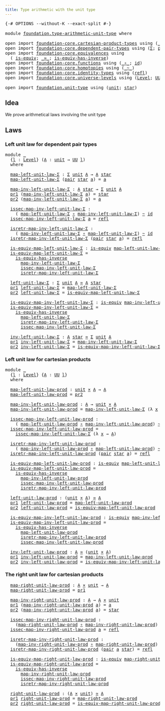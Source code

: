 ```yaml
---
title: Type arithmetic with the unit type
---
```


<pre class="Agda"><a id="60" class="Symbol">{-#</a> <a id="64" class="Keyword">OPTIONS</a> <a id="72" class="Pragma">--without-K</a> <a id="84" class="Pragma">--exact-split</a> <a id="98" class="Symbol">#-}</a>

<a id="103" class="Keyword">module</a> <a id="110" href="foundation.type-arithmetic-unit-type.html" class="Module">foundation.type-arithmetic-unit-type</a> <a id="147" class="Keyword">where</a>

<a id="154" class="Keyword">open</a> <a id="159" class="Keyword">import</a> <a id="166" href="foundation-core.cartesian-product-types.html" class="Module">foundation-core.cartesian-product-types</a> <a id="206" class="Keyword">using</a> <a id="212" class="Symbol">(</a><a id="213" href="foundation-core.cartesian-product-types.html#590" class="Function Operator">_×_</a><a id="216" class="Symbol">)</a>
<a id="218" class="Keyword">open</a> <a id="223" class="Keyword">import</a> <a id="230" href="foundation-core.dependent-pair-types.html" class="Module">foundation-core.dependent-pair-types</a> <a id="267" class="Keyword">using</a> <a id="273" class="Symbol">(</a><a id="274" href="foundation-core.dependent-pair-types.html#515" class="Record">Σ</a><a id="275" class="Symbol">;</a> <a id="277" href="foundation-core.dependent-pair-types.html#588" class="InductiveConstructor">pair</a><a id="281" class="Symbol">;</a> <a id="283" href="foundation-core.dependent-pair-types.html#605" class="Field">pr1</a><a id="286" class="Symbol">;</a> <a id="288" href="foundation-core.dependent-pair-types.html#617" class="Field">pr2</a><a id="291" class="Symbol">)</a>
<a id="293" class="Keyword">open</a> <a id="298" class="Keyword">import</a> <a id="305" href="foundation-core.equivalences.html" class="Module">foundation-core.equivalences</a> <a id="334" class="Keyword">using</a>
  <a id="342" class="Symbol">(</a> <a id="344" href="foundation-core.equivalences.html#1556" class="Function">is-equiv</a><a id="352" class="Symbol">;</a> <a id="354" href="foundation-core.equivalences.html#1621" class="Function Operator">_≃_</a><a id="357" class="Symbol">;</a> <a id="359" href="foundation-core.equivalences.html#3013" class="Function">is-equiv-has-inverse</a><a id="379" class="Symbol">)</a>
<a id="381" class="Keyword">open</a> <a id="386" class="Keyword">import</a> <a id="393" href="foundation-core.functions.html" class="Module">foundation-core.functions</a> <a id="419" class="Keyword">using</a> <a id="425" class="Symbol">(</a><a id="426" href="foundation-core.functions.html#420" class="Function Operator">_∘_</a><a id="429" class="Symbol">;</a> <a id="431" href="foundation-core.functions.html#322" class="Function">id</a><a id="433" class="Symbol">)</a>
<a id="435" class="Keyword">open</a> <a id="440" class="Keyword">import</a> <a id="447" href="foundation-core.homotopies.html" class="Module">foundation-core.homotopies</a> <a id="474" class="Keyword">using</a> <a id="480" class="Symbol">(</a><a id="481" href="foundation-core.homotopies.html#627" class="Function Operator">_~_</a><a id="484" class="Symbol">)</a>
<a id="486" class="Keyword">open</a> <a id="491" class="Keyword">import</a> <a id="498" href="foundation-core.identity-types.html" class="Module">foundation-core.identity-types</a> <a id="529" class="Keyword">using</a> <a id="535" class="Symbol">(</a><a id="536" href="foundation-core.identity-types.html#1820" class="InductiveConstructor">refl</a><a id="540" class="Symbol">)</a>
<a id="542" class="Keyword">open</a> <a id="547" class="Keyword">import</a> <a id="554" href="foundation-core.universe-levels.html" class="Module">foundation-core.universe-levels</a> <a id="586" class="Keyword">using</a> <a id="592" class="Symbol">(</a><a id="593" href="Agda.Primitive.html#597" class="Postulate">Level</a><a id="598" class="Symbol">;</a> <a id="600" href="foundation-core.universe-levels.html#235" class="Primitive">UU</a><a id="602" class="Symbol">)</a>

<a id="605" class="Keyword">open</a> <a id="610" class="Keyword">import</a> <a id="617" href="foundation.unit-type.html" class="Module">foundation.unit-type</a> <a id="638" class="Keyword">using</a> <a id="644" class="Symbol">(</a><a id="645" href="foundation.unit-type.html#1084" class="Datatype">unit</a><a id="649" class="Symbol">;</a> <a id="651" href="foundation.unit-type.html#1108" class="InductiveConstructor">star</a><a id="655" class="Symbol">)</a>
</pre>
## Idea

We prove arithmetical laws involving the unit type

## Laws

### Left unit law for dependent pair types

<pre class="Agda"><a id="784" class="Keyword">module</a> <a id="791" href="foundation.type-arithmetic-unit-type.html#791" class="Module">_</a>
  <a id="795" class="Symbol">{</a><a id="796" href="foundation.type-arithmetic-unit-type.html#796" class="Bound">l</a> <a id="798" class="Symbol">:</a> <a id="800" href="Agda.Primitive.html#597" class="Postulate">Level</a><a id="805" class="Symbol">}</a> <a id="807" class="Symbol">(</a><a id="808" href="foundation.type-arithmetic-unit-type.html#808" class="Bound">A</a> <a id="810" class="Symbol">:</a> <a id="812" href="foundation.unit-type.html#1084" class="Datatype">unit</a> <a id="817" class="Symbol">→</a> <a id="819" href="foundation-core.universe-levels.html#235" class="Primitive">UU</a> <a id="822" href="foundation.type-arithmetic-unit-type.html#796" class="Bound">l</a><a id="823" class="Symbol">)</a>
  <a id="827" class="Keyword">where</a>

  <a id="836" href="foundation.type-arithmetic-unit-type.html#836" class="Function">map-left-unit-law-Σ</a> <a id="856" class="Symbol">:</a> <a id="858" href="foundation-core.dependent-pair-types.html#515" class="Record">Σ</a> <a id="860" href="foundation.unit-type.html#1084" class="Datatype">unit</a> <a id="865" href="foundation.type-arithmetic-unit-type.html#808" class="Bound">A</a> <a id="867" class="Symbol">→</a> <a id="869" href="foundation.type-arithmetic-unit-type.html#808" class="Bound">A</a> <a id="871" href="foundation.unit-type.html#1108" class="InductiveConstructor">star</a>
  <a id="878" href="foundation.type-arithmetic-unit-type.html#836" class="Function">map-left-unit-law-Σ</a> <a id="898" class="Symbol">(</a><a id="899" href="foundation-core.dependent-pair-types.html#588" class="InductiveConstructor">pair</a> <a id="904" href="foundation.unit-type.html#1108" class="InductiveConstructor">star</a> <a id="909" href="foundation.type-arithmetic-unit-type.html#909" class="Bound">a</a><a id="910" class="Symbol">)</a> <a id="912" class="Symbol">=</a> <a id="914" href="foundation.type-arithmetic-unit-type.html#909" class="Bound">a</a>

  <a id="919" href="foundation.type-arithmetic-unit-type.html#919" class="Function">map-inv-left-unit-law-Σ</a> <a id="943" class="Symbol">:</a> <a id="945" href="foundation.type-arithmetic-unit-type.html#808" class="Bound">A</a> <a id="947" href="foundation.unit-type.html#1108" class="InductiveConstructor">star</a> <a id="952" class="Symbol">→</a> <a id="954" href="foundation-core.dependent-pair-types.html#515" class="Record">Σ</a> <a id="956" href="foundation.unit-type.html#1084" class="Datatype">unit</a> <a id="961" href="foundation.type-arithmetic-unit-type.html#808" class="Bound">A</a>
  <a id="965" href="foundation-core.dependent-pair-types.html#605" class="Field">pr1</a> <a id="969" class="Symbol">(</a><a id="970" href="foundation.type-arithmetic-unit-type.html#919" class="Function">map-inv-left-unit-law-Σ</a> <a id="994" href="foundation.type-arithmetic-unit-type.html#994" class="Bound">a</a><a id="995" class="Symbol">)</a> <a id="997" class="Symbol">=</a> <a id="999" href="foundation.unit-type.html#1108" class="InductiveConstructor">star</a>
  <a id="1006" href="foundation-core.dependent-pair-types.html#617" class="Field">pr2</a> <a id="1010" class="Symbol">(</a><a id="1011" href="foundation.type-arithmetic-unit-type.html#919" class="Function">map-inv-left-unit-law-Σ</a> <a id="1035" href="foundation.type-arithmetic-unit-type.html#1035" class="Bound">a</a><a id="1036" class="Symbol">)</a> <a id="1038" class="Symbol">=</a> <a id="1040" href="foundation.type-arithmetic-unit-type.html#1035" class="Bound">a</a>

  <a id="1045" href="foundation.type-arithmetic-unit-type.html#1045" class="Function">issec-map-inv-left-unit-law-Σ</a> <a id="1075" class="Symbol">:</a>
    <a id="1081" class="Symbol">(</a> <a id="1083" href="foundation.type-arithmetic-unit-type.html#836" class="Function">map-left-unit-law-Σ</a> <a id="1103" href="foundation-core.functions.html#420" class="Function Operator">∘</a> <a id="1105" href="foundation.type-arithmetic-unit-type.html#919" class="Function">map-inv-left-unit-law-Σ</a><a id="1128" class="Symbol">)</a> <a id="1130" href="foundation-core.homotopies.html#627" class="Function Operator">~</a> <a id="1132" href="foundation-core.functions.html#322" class="Function">id</a>
  <a id="1137" href="foundation.type-arithmetic-unit-type.html#1045" class="Function">issec-map-inv-left-unit-law-Σ</a> <a id="1167" href="foundation.type-arithmetic-unit-type.html#1167" class="Bound">a</a> <a id="1169" class="Symbol">=</a> <a id="1171" href="foundation-core.identity-types.html#1820" class="InductiveConstructor">refl</a>

  <a id="1179" href="foundation.type-arithmetic-unit-type.html#1179" class="Function">isretr-map-inv-left-unit-law-Σ</a> <a id="1210" class="Symbol">:</a>
    <a id="1216" class="Symbol">(</a> <a id="1218" href="foundation.type-arithmetic-unit-type.html#919" class="Function">map-inv-left-unit-law-Σ</a> <a id="1242" href="foundation-core.functions.html#420" class="Function Operator">∘</a> <a id="1244" href="foundation.type-arithmetic-unit-type.html#836" class="Function">map-left-unit-law-Σ</a><a id="1263" class="Symbol">)</a> <a id="1265" href="foundation-core.homotopies.html#627" class="Function Operator">~</a> <a id="1267" href="foundation-core.functions.html#322" class="Function">id</a>
  <a id="1272" href="foundation.type-arithmetic-unit-type.html#1179" class="Function">isretr-map-inv-left-unit-law-Σ</a> <a id="1303" class="Symbol">(</a><a id="1304" href="foundation-core.dependent-pair-types.html#588" class="InductiveConstructor">pair</a> <a id="1309" href="foundation.unit-type.html#1108" class="InductiveConstructor">star</a> <a id="1314" href="foundation.type-arithmetic-unit-type.html#1314" class="Bound">a</a><a id="1315" class="Symbol">)</a> <a id="1317" class="Symbol">=</a> <a id="1319" href="foundation-core.identity-types.html#1820" class="InductiveConstructor">refl</a>

  <a id="1327" href="foundation.type-arithmetic-unit-type.html#1327" class="Function">is-equiv-map-left-unit-law-Σ</a> <a id="1356" class="Symbol">:</a> <a id="1358" href="foundation-core.equivalences.html#1556" class="Function">is-equiv</a> <a id="1367" href="foundation.type-arithmetic-unit-type.html#836" class="Function">map-left-unit-law-Σ</a>
  <a id="1389" href="foundation.type-arithmetic-unit-type.html#1327" class="Function">is-equiv-map-left-unit-law-Σ</a> <a id="1418" class="Symbol">=</a>
    <a id="1424" href="foundation-core.equivalences.html#3013" class="Function">is-equiv-has-inverse</a>
      <a id="1451" href="foundation.type-arithmetic-unit-type.html#919" class="Function">map-inv-left-unit-law-Σ</a>
      <a id="1481" href="foundation.type-arithmetic-unit-type.html#1045" class="Function">issec-map-inv-left-unit-law-Σ</a>
      <a id="1517" href="foundation.type-arithmetic-unit-type.html#1179" class="Function">isretr-map-inv-left-unit-law-Σ</a>

  <a id="1551" href="foundation.type-arithmetic-unit-type.html#1551" class="Function">left-unit-law-Σ</a> <a id="1567" class="Symbol">:</a> <a id="1569" href="foundation-core.dependent-pair-types.html#515" class="Record">Σ</a> <a id="1571" href="foundation.unit-type.html#1084" class="Datatype">unit</a> <a id="1576" href="foundation.type-arithmetic-unit-type.html#808" class="Bound">A</a> <a id="1578" href="foundation-core.equivalences.html#1621" class="Function Operator">≃</a> <a id="1580" href="foundation.type-arithmetic-unit-type.html#808" class="Bound">A</a> <a id="1582" href="foundation.unit-type.html#1108" class="InductiveConstructor">star</a>
  <a id="1589" href="foundation-core.dependent-pair-types.html#605" class="Field">pr1</a> <a id="1593" href="foundation.type-arithmetic-unit-type.html#1551" class="Function">left-unit-law-Σ</a> <a id="1609" class="Symbol">=</a> <a id="1611" href="foundation.type-arithmetic-unit-type.html#836" class="Function">map-left-unit-law-Σ</a>
  <a id="1633" href="foundation-core.dependent-pair-types.html#617" class="Field">pr2</a> <a id="1637" href="foundation.type-arithmetic-unit-type.html#1551" class="Function">left-unit-law-Σ</a> <a id="1653" class="Symbol">=</a> <a id="1655" href="foundation.type-arithmetic-unit-type.html#1327" class="Function">is-equiv-map-left-unit-law-Σ</a>
  
  <a id="1689" href="foundation.type-arithmetic-unit-type.html#1689" class="Function">is-equiv-map-inv-left-unit-law-Σ</a> <a id="1722" class="Symbol">:</a> <a id="1724" href="foundation-core.equivalences.html#1556" class="Function">is-equiv</a> <a id="1733" href="foundation.type-arithmetic-unit-type.html#919" class="Function">map-inv-left-unit-law-Σ</a>
  <a id="1759" href="foundation.type-arithmetic-unit-type.html#1689" class="Function">is-equiv-map-inv-left-unit-law-Σ</a> <a id="1792" class="Symbol">=</a>
    <a id="1798" href="foundation-core.equivalences.html#3013" class="Function">is-equiv-has-inverse</a>
      <a id="1825" href="foundation.type-arithmetic-unit-type.html#836" class="Function">map-left-unit-law-Σ</a>
      <a id="1851" href="foundation.type-arithmetic-unit-type.html#1179" class="Function">isretr-map-inv-left-unit-law-Σ</a>
      <a id="1888" href="foundation.type-arithmetic-unit-type.html#1045" class="Function">issec-map-inv-left-unit-law-Σ</a>

  <a id="1921" href="foundation.type-arithmetic-unit-type.html#1921" class="Function">inv-left-unit-law-Σ</a> <a id="1941" class="Symbol">:</a> <a id="1943" href="foundation.type-arithmetic-unit-type.html#808" class="Bound">A</a> <a id="1945" href="foundation.unit-type.html#1108" class="InductiveConstructor">star</a> <a id="1950" href="foundation-core.equivalences.html#1621" class="Function Operator">≃</a> <a id="1952" href="foundation-core.dependent-pair-types.html#515" class="Record">Σ</a> <a id="1954" href="foundation.unit-type.html#1084" class="Datatype">unit</a> <a id="1959" href="foundation.type-arithmetic-unit-type.html#808" class="Bound">A</a>
  <a id="1963" href="foundation-core.dependent-pair-types.html#605" class="Field">pr1</a> <a id="1967" href="foundation.type-arithmetic-unit-type.html#1921" class="Function">inv-left-unit-law-Σ</a> <a id="1987" class="Symbol">=</a> <a id="1989" href="foundation.type-arithmetic-unit-type.html#919" class="Function">map-inv-left-unit-law-Σ</a>
  <a id="2015" href="foundation-core.dependent-pair-types.html#617" class="Field">pr2</a> <a id="2019" href="foundation.type-arithmetic-unit-type.html#1921" class="Function">inv-left-unit-law-Σ</a> <a id="2039" class="Symbol">=</a> <a id="2041" href="foundation.type-arithmetic-unit-type.html#1689" class="Function">is-equiv-map-inv-left-unit-law-Σ</a>
</pre>
### Left unit law for cartesian products

<pre class="Agda"><a id="2129" class="Keyword">module</a> <a id="2136" href="foundation.type-arithmetic-unit-type.html#2136" class="Module">_</a>
  <a id="2140" class="Symbol">{</a><a id="2141" href="foundation.type-arithmetic-unit-type.html#2141" class="Bound">l</a> <a id="2143" class="Symbol">:</a> <a id="2145" href="Agda.Primitive.html#597" class="Postulate">Level</a><a id="2150" class="Symbol">}</a> <a id="2152" class="Symbol">{</a><a id="2153" href="foundation.type-arithmetic-unit-type.html#2153" class="Bound">A</a> <a id="2155" class="Symbol">:</a> <a id="2157" href="foundation-core.universe-levels.html#235" class="Primitive">UU</a> <a id="2160" href="foundation.type-arithmetic-unit-type.html#2141" class="Bound">l</a><a id="2161" class="Symbol">}</a>
  <a id="2165" class="Keyword">where</a>

  <a id="2174" href="foundation.type-arithmetic-unit-type.html#2174" class="Function">map-left-unit-law-prod</a> <a id="2197" class="Symbol">:</a> <a id="2199" href="foundation.unit-type.html#1084" class="Datatype">unit</a> <a id="2204" href="foundation-core.cartesian-product-types.html#590" class="Function Operator">×</a> <a id="2206" href="foundation.type-arithmetic-unit-type.html#2153" class="Bound">A</a> <a id="2208" class="Symbol">→</a> <a id="2210" href="foundation.type-arithmetic-unit-type.html#2153" class="Bound">A</a>
  <a id="2214" href="foundation.type-arithmetic-unit-type.html#2174" class="Function">map-left-unit-law-prod</a> <a id="2237" class="Symbol">=</a> <a id="2239" href="foundation-core.dependent-pair-types.html#617" class="Field">pr2</a>

  <a id="2246" href="foundation.type-arithmetic-unit-type.html#2246" class="Function">map-inv-left-unit-law-prod</a> <a id="2273" class="Symbol">:</a> <a id="2275" href="foundation.type-arithmetic-unit-type.html#2153" class="Bound">A</a> <a id="2277" class="Symbol">→</a> <a id="2279" href="foundation.unit-type.html#1084" class="Datatype">unit</a> <a id="2284" href="foundation-core.cartesian-product-types.html#590" class="Function Operator">×</a> <a id="2286" href="foundation.type-arithmetic-unit-type.html#2153" class="Bound">A</a>
  <a id="2290" href="foundation.type-arithmetic-unit-type.html#2246" class="Function">map-inv-left-unit-law-prod</a> <a id="2317" class="Symbol">=</a> <a id="2319" href="foundation.type-arithmetic-unit-type.html#919" class="Function">map-inv-left-unit-law-Σ</a> <a id="2343" class="Symbol">(λ</a> <a id="2346" href="foundation.type-arithmetic-unit-type.html#2346" class="Bound">x</a> <a id="2348" class="Symbol">→</a> <a id="2350" href="foundation.type-arithmetic-unit-type.html#2153" class="Bound">A</a><a id="2351" class="Symbol">)</a>

  <a id="2356" href="foundation.type-arithmetic-unit-type.html#2356" class="Function">issec-map-inv-left-unit-law-prod</a> <a id="2389" class="Symbol">:</a>
    <a id="2395" class="Symbol">(</a> <a id="2397" href="foundation.type-arithmetic-unit-type.html#2174" class="Function">map-left-unit-law-prod</a> <a id="2420" href="foundation-core.functions.html#420" class="Function Operator">∘</a> <a id="2422" href="foundation.type-arithmetic-unit-type.html#2246" class="Function">map-inv-left-unit-law-prod</a><a id="2448" class="Symbol">)</a> <a id="2450" href="foundation-core.homotopies.html#627" class="Function Operator">~</a> <a id="2452" href="foundation-core.functions.html#322" class="Function">id</a>
  <a id="2457" href="foundation.type-arithmetic-unit-type.html#2356" class="Function">issec-map-inv-left-unit-law-prod</a> <a id="2490" class="Symbol">=</a>
    <a id="2496" href="foundation.type-arithmetic-unit-type.html#1045" class="Function">issec-map-inv-left-unit-law-Σ</a> <a id="2526" class="Symbol">(λ</a> <a id="2529" href="foundation.type-arithmetic-unit-type.html#2529" class="Bound">x</a> <a id="2531" class="Symbol">→</a> <a id="2533" href="foundation.type-arithmetic-unit-type.html#2153" class="Bound">A</a><a id="2534" class="Symbol">)</a>

  <a id="2539" href="foundation.type-arithmetic-unit-type.html#2539" class="Function">isretr-map-inv-left-unit-law-prod</a> <a id="2573" class="Symbol">:</a>
    <a id="2579" class="Symbol">(</a> <a id="2581" href="foundation.type-arithmetic-unit-type.html#2246" class="Function">map-inv-left-unit-law-prod</a> <a id="2608" href="foundation-core.functions.html#420" class="Function Operator">∘</a> <a id="2610" href="foundation.type-arithmetic-unit-type.html#2174" class="Function">map-left-unit-law-prod</a><a id="2632" class="Symbol">)</a> <a id="2634" href="foundation-core.homotopies.html#627" class="Function Operator">~</a> <a id="2636" href="foundation-core.functions.html#322" class="Function">id</a>
  <a id="2641" href="foundation.type-arithmetic-unit-type.html#2539" class="Function">isretr-map-inv-left-unit-law-prod</a> <a id="2675" class="Symbol">(</a><a id="2676" href="foundation-core.dependent-pair-types.html#588" class="InductiveConstructor">pair</a> <a id="2681" href="foundation.unit-type.html#1108" class="InductiveConstructor">star</a> <a id="2686" href="foundation.type-arithmetic-unit-type.html#2686" class="Bound">a</a><a id="2687" class="Symbol">)</a> <a id="2689" class="Symbol">=</a> <a id="2691" href="foundation-core.identity-types.html#1820" class="InductiveConstructor">refl</a>

  <a id="2699" href="foundation.type-arithmetic-unit-type.html#2699" class="Function">is-equiv-map-left-unit-law-prod</a> <a id="2731" class="Symbol">:</a> <a id="2733" href="foundation-core.equivalences.html#1556" class="Function">is-equiv</a> <a id="2742" href="foundation.type-arithmetic-unit-type.html#2174" class="Function">map-left-unit-law-prod</a>
  <a id="2767" href="foundation.type-arithmetic-unit-type.html#2699" class="Function">is-equiv-map-left-unit-law-prod</a> <a id="2799" class="Symbol">=</a>
    <a id="2805" href="foundation-core.equivalences.html#3013" class="Function">is-equiv-has-inverse</a>
      <a id="2832" href="foundation.type-arithmetic-unit-type.html#2246" class="Function">map-inv-left-unit-law-prod</a>
      <a id="2865" href="foundation.type-arithmetic-unit-type.html#2356" class="Function">issec-map-inv-left-unit-law-prod</a>
      <a id="2904" href="foundation.type-arithmetic-unit-type.html#2539" class="Function">isretr-map-inv-left-unit-law-prod</a>

  <a id="2941" href="foundation.type-arithmetic-unit-type.html#2941" class="Function">left-unit-law-prod</a> <a id="2960" class="Symbol">:</a> <a id="2962" class="Symbol">(</a><a id="2963" href="foundation.unit-type.html#1084" class="Datatype">unit</a> <a id="2968" href="foundation-core.cartesian-product-types.html#590" class="Function Operator">×</a> <a id="2970" href="foundation.type-arithmetic-unit-type.html#2153" class="Bound">A</a><a id="2971" class="Symbol">)</a> <a id="2973" href="foundation-core.equivalences.html#1621" class="Function Operator">≃</a> <a id="2975" href="foundation.type-arithmetic-unit-type.html#2153" class="Bound">A</a>
  <a id="2979" href="foundation-core.dependent-pair-types.html#605" class="Field">pr1</a> <a id="2983" href="foundation.type-arithmetic-unit-type.html#2941" class="Function">left-unit-law-prod</a> <a id="3002" class="Symbol">=</a> <a id="3004" href="foundation.type-arithmetic-unit-type.html#2174" class="Function">map-left-unit-law-prod</a>
  <a id="3029" href="foundation-core.dependent-pair-types.html#617" class="Field">pr2</a> <a id="3033" href="foundation.type-arithmetic-unit-type.html#2941" class="Function">left-unit-law-prod</a> <a id="3052" class="Symbol">=</a> <a id="3054" href="foundation.type-arithmetic-unit-type.html#2699" class="Function">is-equiv-map-left-unit-law-prod</a>

  <a id="3089" href="foundation.type-arithmetic-unit-type.html#3089" class="Function">is-equiv-map-inv-left-unit-law-prod</a> <a id="3125" class="Symbol">:</a> <a id="3127" href="foundation-core.equivalences.html#1556" class="Function">is-equiv</a> <a id="3136" href="foundation.type-arithmetic-unit-type.html#2246" class="Function">map-inv-left-unit-law-prod</a>
  <a id="3165" href="foundation.type-arithmetic-unit-type.html#3089" class="Function">is-equiv-map-inv-left-unit-law-prod</a> <a id="3201" class="Symbol">=</a>
    <a id="3207" href="foundation-core.equivalences.html#3013" class="Function">is-equiv-has-inverse</a>
      <a id="3234" href="foundation.type-arithmetic-unit-type.html#2174" class="Function">map-left-unit-law-prod</a>
      <a id="3263" href="foundation.type-arithmetic-unit-type.html#2539" class="Function">isretr-map-inv-left-unit-law-prod</a>
      <a id="3303" href="foundation.type-arithmetic-unit-type.html#2356" class="Function">issec-map-inv-left-unit-law-prod</a>

  <a id="3339" href="foundation.type-arithmetic-unit-type.html#3339" class="Function">inv-left-unit-law-prod</a> <a id="3362" class="Symbol">:</a> <a id="3364" href="foundation.type-arithmetic-unit-type.html#2153" class="Bound">A</a> <a id="3366" href="foundation-core.equivalences.html#1621" class="Function Operator">≃</a> <a id="3368" class="Symbol">(</a><a id="3369" href="foundation.unit-type.html#1084" class="Datatype">unit</a> <a id="3374" href="foundation-core.cartesian-product-types.html#590" class="Function Operator">×</a> <a id="3376" href="foundation.type-arithmetic-unit-type.html#2153" class="Bound">A</a><a id="3377" class="Symbol">)</a>
  <a id="3381" href="foundation-core.dependent-pair-types.html#605" class="Field">pr1</a> <a id="3385" href="foundation.type-arithmetic-unit-type.html#3339" class="Function">inv-left-unit-law-prod</a> <a id="3408" class="Symbol">=</a> <a id="3410" href="foundation.type-arithmetic-unit-type.html#2246" class="Function">map-inv-left-unit-law-prod</a>
  <a id="3439" href="foundation-core.dependent-pair-types.html#617" class="Field">pr2</a> <a id="3443" href="foundation.type-arithmetic-unit-type.html#3339" class="Function">inv-left-unit-law-prod</a> <a id="3466" class="Symbol">=</a> <a id="3468" href="foundation.type-arithmetic-unit-type.html#3089" class="Function">is-equiv-map-inv-left-unit-law-prod</a>
</pre>
### The right unit law for cartesian products

<pre class="Agda">  <a id="3566" href="foundation.type-arithmetic-unit-type.html#3566" class="Function">map-right-unit-law-prod</a> <a id="3590" class="Symbol">:</a> <a id="3592" href="foundation.type-arithmetic-unit-type.html#2153" class="Bound">A</a> <a id="3594" href="foundation-core.cartesian-product-types.html#590" class="Function Operator">×</a> <a id="3596" href="foundation.unit-type.html#1084" class="Datatype">unit</a> <a id="3601" class="Symbol">→</a> <a id="3603" href="foundation.type-arithmetic-unit-type.html#2153" class="Bound">A</a>
  <a id="3607" href="foundation.type-arithmetic-unit-type.html#3566" class="Function">map-right-unit-law-prod</a> <a id="3631" class="Symbol">=</a> <a id="3633" href="foundation-core.dependent-pair-types.html#605" class="Field">pr1</a>

  <a id="3640" href="foundation.type-arithmetic-unit-type.html#3640" class="Function">map-inv-right-unit-law-prod</a> <a id="3668" class="Symbol">:</a> <a id="3670" href="foundation.type-arithmetic-unit-type.html#2153" class="Bound">A</a> <a id="3672" class="Symbol">→</a> <a id="3674" href="foundation.type-arithmetic-unit-type.html#2153" class="Bound">A</a> <a id="3676" href="foundation-core.cartesian-product-types.html#590" class="Function Operator">×</a> <a id="3678" href="foundation.unit-type.html#1084" class="Datatype">unit</a>
  <a id="3685" href="foundation-core.dependent-pair-types.html#605" class="Field">pr1</a> <a id="3689" class="Symbol">(</a><a id="3690" href="foundation.type-arithmetic-unit-type.html#3640" class="Function">map-inv-right-unit-law-prod</a> <a id="3718" href="foundation.type-arithmetic-unit-type.html#3718" class="Bound">a</a><a id="3719" class="Symbol">)</a> <a id="3721" class="Symbol">=</a> <a id="3723" href="foundation.type-arithmetic-unit-type.html#3718" class="Bound">a</a>
  <a id="3727" href="foundation-core.dependent-pair-types.html#617" class="Field">pr2</a> <a id="3731" class="Symbol">(</a><a id="3732" href="foundation.type-arithmetic-unit-type.html#3640" class="Function">map-inv-right-unit-law-prod</a> <a id="3760" href="foundation.type-arithmetic-unit-type.html#3760" class="Bound">a</a><a id="3761" class="Symbol">)</a> <a id="3763" class="Symbol">=</a> <a id="3765" href="foundation.unit-type.html#1108" class="InductiveConstructor">star</a>

  <a id="3773" href="foundation.type-arithmetic-unit-type.html#3773" class="Function">issec-map-inv-right-unit-law-prod</a> <a id="3807" class="Symbol">:</a>
    <a id="3813" class="Symbol">(</a><a id="3814" href="foundation.type-arithmetic-unit-type.html#3566" class="Function">map-right-unit-law-prod</a> <a id="3838" href="foundation-core.functions.html#420" class="Function Operator">∘</a> <a id="3840" href="foundation.type-arithmetic-unit-type.html#3640" class="Function">map-inv-right-unit-law-prod</a><a id="3867" class="Symbol">)</a> <a id="3869" href="foundation-core.homotopies.html#627" class="Function Operator">~</a> <a id="3871" href="foundation-core.functions.html#322" class="Function">id</a>
  <a id="3876" href="foundation.type-arithmetic-unit-type.html#3773" class="Function">issec-map-inv-right-unit-law-prod</a> <a id="3910" href="foundation.type-arithmetic-unit-type.html#3910" class="Bound">a</a> <a id="3912" class="Symbol">=</a> <a id="3914" href="foundation-core.identity-types.html#1820" class="InductiveConstructor">refl</a>

  <a id="3922" href="foundation.type-arithmetic-unit-type.html#3922" class="Function">isretr-map-inv-right-unit-law-prod</a> <a id="3957" class="Symbol">:</a>
    <a id="3963" class="Symbol">(</a><a id="3964" href="foundation.type-arithmetic-unit-type.html#3640" class="Function">map-inv-right-unit-law-prod</a> <a id="3992" href="foundation-core.functions.html#420" class="Function Operator">∘</a> <a id="3994" href="foundation.type-arithmetic-unit-type.html#3566" class="Function">map-right-unit-law-prod</a><a id="4017" class="Symbol">)</a> <a id="4019" href="foundation-core.homotopies.html#627" class="Function Operator">~</a> <a id="4021" href="foundation-core.functions.html#322" class="Function">id</a>
  <a id="4026" href="foundation.type-arithmetic-unit-type.html#3922" class="Function">isretr-map-inv-right-unit-law-prod</a> <a id="4061" class="Symbol">(</a><a id="4062" href="foundation-core.dependent-pair-types.html#588" class="InductiveConstructor">pair</a> <a id="4067" href="foundation.type-arithmetic-unit-type.html#4067" class="Bound">a</a> <a id="4069" href="foundation.unit-type.html#1108" class="InductiveConstructor">star</a><a id="4073" class="Symbol">)</a> <a id="4075" class="Symbol">=</a> <a id="4077" href="foundation-core.identity-types.html#1820" class="InductiveConstructor">refl</a>

  <a id="4085" href="foundation.type-arithmetic-unit-type.html#4085" class="Function">is-equiv-map-right-unit-law-prod</a> <a id="4118" class="Symbol">:</a> <a id="4120" href="foundation-core.equivalences.html#1556" class="Function">is-equiv</a> <a id="4129" href="foundation.type-arithmetic-unit-type.html#3566" class="Function">map-right-unit-law-prod</a>
  <a id="4155" href="foundation.type-arithmetic-unit-type.html#4085" class="Function">is-equiv-map-right-unit-law-prod</a> <a id="4188" class="Symbol">=</a>
    <a id="4194" href="foundation-core.equivalences.html#3013" class="Function">is-equiv-has-inverse</a>
      <a id="4221" href="foundation.type-arithmetic-unit-type.html#3640" class="Function">map-inv-right-unit-law-prod</a>
      <a id="4255" href="foundation.type-arithmetic-unit-type.html#3773" class="Function">issec-map-inv-right-unit-law-prod</a>
      <a id="4295" href="foundation.type-arithmetic-unit-type.html#3922" class="Function">isretr-map-inv-right-unit-law-prod</a>

  <a id="4333" href="foundation.type-arithmetic-unit-type.html#4333" class="Function">right-unit-law-prod</a> <a id="4353" class="Symbol">:</a> <a id="4355" class="Symbol">(</a><a id="4356" href="foundation.type-arithmetic-unit-type.html#2153" class="Bound">A</a> <a id="4358" href="foundation-core.cartesian-product-types.html#590" class="Function Operator">×</a> <a id="4360" href="foundation.unit-type.html#1084" class="Datatype">unit</a><a id="4364" class="Symbol">)</a> <a id="4366" href="foundation-core.equivalences.html#1621" class="Function Operator">≃</a> <a id="4368" href="foundation.type-arithmetic-unit-type.html#2153" class="Bound">A</a>
  <a id="4372" href="foundation-core.dependent-pair-types.html#605" class="Field">pr1</a> <a id="4376" href="foundation.type-arithmetic-unit-type.html#4333" class="Function">right-unit-law-prod</a> <a id="4396" class="Symbol">=</a> <a id="4398" href="foundation.type-arithmetic-unit-type.html#3566" class="Function">map-right-unit-law-prod</a>
  <a id="4424" href="foundation-core.dependent-pair-types.html#617" class="Field">pr2</a> <a id="4428" href="foundation.type-arithmetic-unit-type.html#4333" class="Function">right-unit-law-prod</a> <a id="4448" class="Symbol">=</a> <a id="4450" href="foundation.type-arithmetic-unit-type.html#4085" class="Function">is-equiv-map-right-unit-law-prod</a>
</pre>